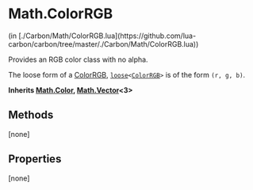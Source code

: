 <link href="../../style.css" rel="stylesheet" type="text/css"/>
<h1 class="class-title">Math.ColorRGB</h1>
<span class="file-link">(in [./Carbon/Math/ColorRGB.lua](https://github.com/lua-carbon/carbon/tree/master/./Carbon/Math/ColorRGB.lua))</span><br/>

Provides an RGB color class with no alpha.

The loose form of a [ColorRGB](Classes/Math.ColorRGB), <code>[loose](Types#loose)&lt;[ColorRGB](Classes/Math.ColorRGB)&gt;</code> is of the form <code>(r, g, b)</code>.

**Inherits [Math.Color](Classes/Math.Color), [Math.Vector](Classes/Math.Vector)<3>**

## Methods
[none]

## Properties
[none]
